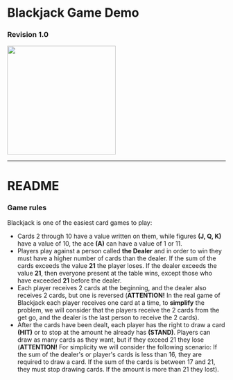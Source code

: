 # Blackjack Game Demo
### Revision 1.0
<img src="https://cdn4.iconfinder.com/data/icons/casino-filled-color/300/02748624Untitled-3-1024.png" width='250'>

---
# README

### Game rules
Blackjack is one of the easiest card games to play:
+ Cards 2 through 10 have a value written on them, while figures **(J, Q, K)** have a value of 10, the ace **(A)** can have a value of 1 or 11.
+ Players play against a person called **the Dealer** and in order to win they must have a higher number of cards than the dealer. If the sum of the cards exceeds the value **21** the player loses. If the dealer exceeds the value **21**, then everyone present at the table wins, except those who have exceeded **21** before the dealer.
+ Each player receives 2 cards at the beginning, and the dealer also receives 2 cards, but one is reversed (**ATTENTION!** In the real game of Blackjack each player receives one card at a time, to **simplify** the problem, we will consider that the players receive the 2 cards from the get go, and the dealer is the last person to receive the 2 cards).
+ After the cards have been dealt, each player has the right to draw a card **(HIT)** or to stop at the amount he already has **(STAND)**. Players can draw as many cards as they want, but if they exceed 21 they lose (**ATTENTION!** For simplicity we will consider the following scenario: If the sum of the dealer's or player's cards is less than 16, they are required to draw a card. If the sum of the cards is between 17 and 21, they must stop drawing cards. If the amount is more than 21 they lost).
